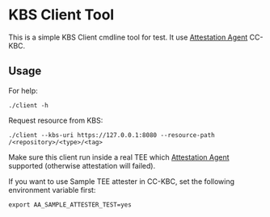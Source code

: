 # KBS Client Tool

This is a simple KBS Client cmdline tool for test.
It use [Attestation Agent](https://github.com/confidential-containers/attestation-agent) CC-KBC.

## Usage

For help:

```shell
./client -h
```

Request resource from KBS:

```shell
./client --kbs-uri https://127.0.0.1:8080 --resource-path /<repository>/<type>/<tag>
```

Make sure this client run inside a real TEE which [Attestation Agent](https://github.com/confidential-containers/attestation-agent) supported (otherwise attestation will failed).

If you want to use Sample TEE attester in CC-KBC, set the following environment variable first:

```
export AA_SAMPLE_ATTESTER_TEST=yes
```
